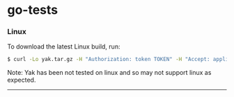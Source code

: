 # go-tests

### Linux

To download the latest Linux build, run:

```bash
$ curl -Lo yak.tar.gz -H "Authorization: token TOKEN" -H "Accept: application/octet-stream" https://api.github.com/repos/eb-rubenespinosa/go-tests/releases/assets/18917627 && sudo mv yak /usr/local/bin`
```

Note: Yak has been not tested on linux and so may not support linux as expected.

------
